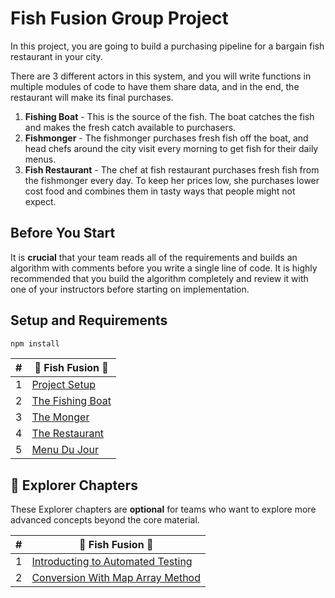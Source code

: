# Fish Fusion Group Project

In this project, you are going to build a purchasing pipeline for a bargain fish restaurant in your city.

There are 3 different actors in this system, and you will write functions in multiple modules of code to have them share data, and in the end, the restaurant will make its final purchases.

1. **Fishing Boat** - This is the source of the fish. The boat catches the fish and makes the fresh catch available to purchasers.
1. **Fishmonger** - The fishmonger purchases fresh fish off the boat, and head chefs around the city visit every morning to get fish for their daily menus.
1. **Fish Restaurant** - The chef at fish restaurant purchases fresh fish from the fishmonger every day. To keep her prices low, she purchases lower cost food and combines them in tasty ways that people might not expect.

## Before You Start

It is **crucial** that your team reads all of the requirements and builds an algorithm with comments before you write a single line of code. It is highly recommended that you build the algorithm completely and review it with one of your instructors before starting on implementation.

## Setup and Requirements

```sh
npm install
```

| #   | 🐡 Fish Fusion 🍣 |
| --- | --- |
| 1   | [Project Setup](./chapters/VEGGISH_SETUP.md)|
| 2   | [The Fishing Boat](client-side-mastery/blob/master/projects/tier-1/fish-fusion/chapters/VEGGISH_BOAT.md) |
| 3   | [The Monger](./chapters/VEGGISH_MONGER.md) |
| 4   | [The Restaurant](./chapters/VEGGISH_FUSION.md) |
| 5   | [Menu Du Jour](./chapters/VEGGISH_MENU.md) |

## 🧭 Explorer Chapters

These Explorer chapters are **optional** for teams who want to explore more advanced concepts beyond the core material.

| #   | 🐡 Fish Fusion 🍣 |
|---|---|
| 1   | [Introducting to Automated Testing](./chapters/VEGGISH_TESTS.md) |
| 2   | [Conversion With Map Array Method](./chapters/VEGGISH_MAP_METHOD.md) |
